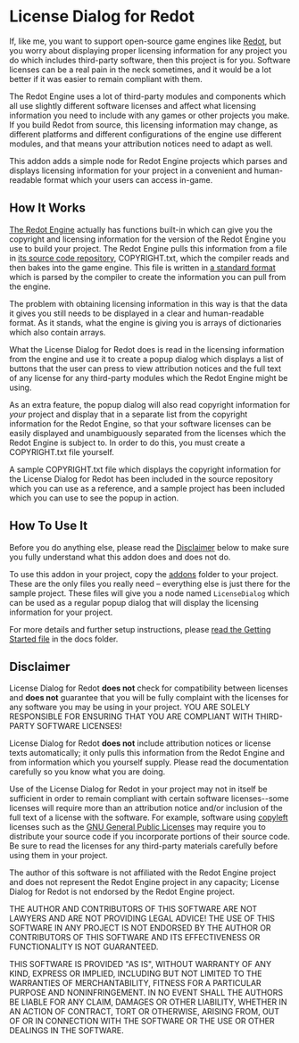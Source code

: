 License Dialog for Redot
========================

If, like me, you want to support open-source game engines like [Redot], but you
worry about displaying proper licensing information for any project you do
which includes third-party software, then this project is for you.  Software
licenses can be a real pain in the neck sometimes, and it would be a lot better
if it was easier to remain compliant with them.

The Redot Engine uses a lot of third-party modules and components which all use
slightly different software licenses and affect what licensing information you
need to include with any games or other projects you make.  If you build Redot
from source, this licensing information may change, as different platforms and
different configurations of the engine use different modules, and that means
your attribution notices need to adapt as well.

This addon adds a simple node for Redot Engine projects
which parses and displays licensing information for your project in a
convenient and human-readable format which your users can access in-game.

How It Works
------------

[The Redot Engine][Redot] actually has functions built-in which can give you
the copyright and licensing information for the version of the Redot Engine you
use to build your project.  The Redot Engine pulls this information from a file
in [its source code repository][redot source], COPYRIGHT.txt, which the
compiler reads and then bakes into the game engine.  This file is written in
[a standard format][debian license file format] which is parsed by the compiler
to create the information you can pull from the engine.

The problem with obtaining licensing information in this way is that the data
it gives you still needs to be displayed in a clear and human-readable format.
As it stands, what the engine is giving you is arrays of dictionaries which
also contain arrays.

What the License Dialog for Redot does is read in the licensing
information from the engine and use it to create a popup dialog which displays
a list of buttons that the user can press to view attribution notices and the
full text of any license for any third-party modules which the Redot Engine
might be using.

As an extra feature, the popup dialog will also read copyright information for
_your_ project and display that in a separate list from the copyright
information for the Redot Engine, so that your software licenses can be easily
displayed and unambiguously separated from the licenses which the Redot Engine
is subject to.  In order to do this, you must create a COPYRIGHT.txt file
yourself.

A sample COPYRIGHT.txt file which displays the copyright information
for the License Dialog for Redot has been included in the source
repository which you can use as a reference, and a sample project has been
included which you can use to see the popup in action.

How To Use It
-------------

Before you do anything else, please read the [Disclaimer](#disclaimer) below to
make sure you fully understand what this addon does and does not do.

To use this addon in your project, copy the [addons](addons) folder to your
project.  These are the only files you really need &ndash; everything else is
just there for the sample project.
These files will give you a node named `LicenseDialog` which can be used as a
regular popup dialog that will display the licensing information for your
project.

For more details and further setup instructions, please [read the Getting
Started file][Getting Started] in the docs folder.

Disclaimer
----------

License Dialog for Redot **does not** check for compatibility
between licenses and **does not** guarantee that you will be fully complaint
with the licenses for any software you may be using in your project.  YOU ARE
SOLELY RESPONSIBLE FOR ENSURING THAT YOU ARE COMPLIANT WITH THIRD-PARTY
SOFTWARE LICENSES!

License Dialog for Redot **does not** include attribution notices or
license texts automatically; it only pulls this information from the Redot
Engine and from information which you yourself supply.  Please read the
documentation carefully so you know what you are doing.

Use of the License Dialog for Redot in your project may not in itself be
sufficient in order to remain compliant with certain software licenses--some
licenses will require more than an attribution notice and/or inclusion of the
full text of a license with the software.  For example, software using
[copyleft] licenses such as the [GNU General Public Licenses][GPL] may require
you to distribute your source code if you incorporate portions of their source
code.  Be sure to read the licenses for any third-party materials carefully
before using them in your project.

The author of this software is not affiliated with the Redot Engine project and
does not represent the Redot Engine project in any capacity; License Dialog for
Redot is not endorsed by the Redot Engine project.

THE AUTHOR AND CONTRIBUTORS OF THIS SOFTWARE ARE NOT LAWYERS AND ARE NOT
PROVIDING LEGAL ADVICE!  THE USE OF THIS SOFTWARE IN ANY PROJECT IS NOT
ENDORSED BY THE AUTHOR OR CONTRIBUTORS OF THIS SOFTWARE AND ITS EFFECTIVENESS
OR FUNCTIONALITY IS NOT GUARANTEED.

THIS SOFTWARE IS PROVIDED "AS IS", WITHOUT WARRANTY OF ANY KIND,
EXPRESS OR IMPLIED, INCLUDING BUT NOT LIMITED TO THE WARRANTIES OF
MERCHANTABILITY, FITNESS FOR A PARTICULAR PURPOSE AND NONINFRINGEMENT.
IN NO EVENT SHALL THE AUTHORS BE LIABLE FOR ANY CLAIM, DAMAGES OR
OTHER LIABILITY, WHETHER IN AN ACTION OF CONTRACT, TORT OR OTHERWISE,
ARISING FROM, OUT OF OR IN CONNECTION WITH THE SOFTWARE OR THE USE OR
OTHER DEALINGS IN THE SOFTWARE.

[Redot]: https://github.com/Redot-Engine/
[redot source]: https://github.com/Redot-Engine/redot-engine/
[debian license file format]: https://www.debian.org/doc/packaging-manuals/copyright-format/1.0/
[Getting Started]: docs/GETTING_STARTED.md
[copyleft]: https://en.wikipedia.org/wiki/Copyleft
[GPL]: https://en.wikipedia.org/wiki/GNU_General_Public_License
